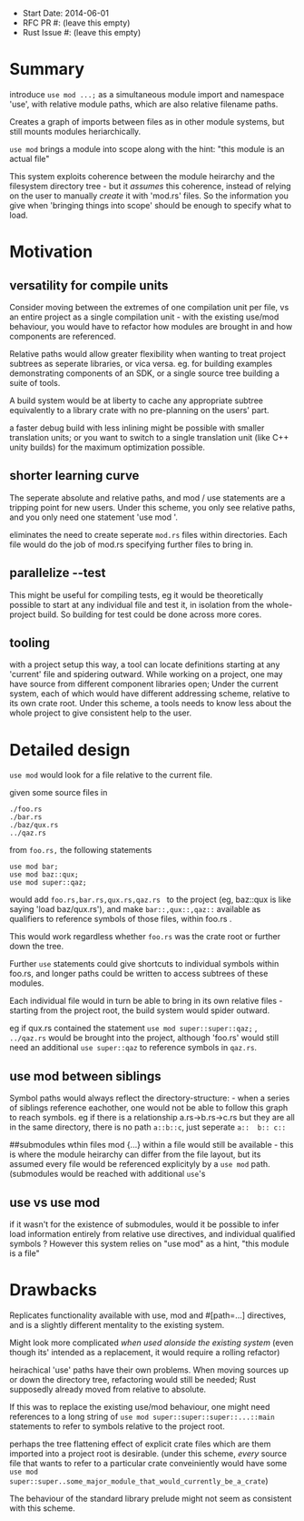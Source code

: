 - Start Date: 2014-06-01
- RFC PR #: (leave this empty)
- Rust Issue #: (leave this empty)

# Summary

introduce ```use mod ...;``` as a simultaneous module import and namespace 'use', with relative module paths, which are also relative filename paths.

Creates a graph of imports between files as in other module systems, but still mounts modules heriarchically.

```use mod``` brings a module into scope along with the hint: "this module is an actual file"

This system exploits coherence between the module heirarchy and the filesystem directory tree - but it *assumes* this coherence, instead of relying on the user to manually *create* it with 'mod.rs' files. So the information you give when 'bringing things into scope' should be enough to specify what to load.



# Motivation

## versatility for compile units

Consider moving between the extremes of one compilation unit per file, vs an entire project as a single compilation unit - with the existing use/mod behaviour, you would have to refactor how modules are brought in and how components are referenced.

Relative paths would allow greater flexibility when wanting to treat project subtrees as seperate libraries, or vica versa. eg. for building examples demonstrating components of an SDK, or a single source tree building a suite of tools.

A build system would be at liberty to cache any appropriate subtree equivalently to a library crate with no pre-planning on the users' part.

a faster debug build with less inlining might be possible with smaller translation units; or you want to switch to a single translation unit (like C++ unity builds) for the maximum optimization possible.

## shorter learning curve
The seperate absolute and relative paths, and mod / use statements are a tripping point for new users. Under this scheme, you only see relative paths, and you only need one statement 'use mod '.

eliminates the need to create seperate ```mod.rs``` files within directories. Each file would do the job of mod.rs specifying further files to bring in.

## parallelize --test
This might be useful for compiling tests, eg it would be theoretically possible to start at any individual file and test it, in isolation from the whole-project build. So building for test could be done across more cores.

## tooling
with a project setup this way, a tool can locate definitions starting at any 'current' file and spidering outward. While working on a project, one may have source from different component libraries open; Under the current system, each of which would have different addressing scheme, relative to its own crate root. Under this scheme, a tools needs to know less about the whole project to give consistent help to the user.

# Detailed design

```use mod``` would look for a file relative to the current file.

given some source files in 

    ./foo.rs
    ./bar.rs
    ./baz/qux.rs
    ../qaz.rs

from ```foo.rs,``` the following statements

    use mod bar;
    use mod baz::qux;
    use mod super::qaz;

would add ```foo.rs,bar.rs,qux.rs,qaz.rs ``` to the project (eg, baz::qux is like saying 'load baz/qux.rs'), and make ```bar::,qux::,qaz::``` available as qualifiers to reference symbols of those files, within foo.rs . 

This would work regardless whether ```foo.rs``` was the crate root or further down the tree.

Further ```use``` statements could give shortcuts to individual symbols within foo.rs, and longer paths could be written to access subtrees of these modules.

Each individual file would in turn be able to bring in its own relative files - starting from the project root, the build system would spider outward.

eg if qux.rs contained the statement ```use mod super::super::qaz;``` , ```../qaz.rs``` would be brought into the project, although 'foo.rs' would still need an additional ```use super::qaz``` to reference symbols in ```qaz.rs```.

## use mod between siblings
Symbol paths would always reflect the directory-structure: - when a series of siblings reference eachother, one would not be able to follow this graph to reach symbols.  eg if there is a relationship  a.rs->b.rs->c.rs but they are all in the same directory, there is no path ```a::b::c```, just seperate ```a::  b:: c::```

##submodules wthin files
mod {...} within a file would still be available - this is where the module heirarchy can differ from the file layout, but its assumed every file would be referenced explicityly by a ```use mod``` path. (submodules would be reached with additional ```use```'s

## use vs use mod
if  it wasn't for the existence of submodules, would it be possible to infer load information entirely from relative use directives, and individual qualified symbols ? However this system relies on "use mod" as a hint, "this module is a file"

# Drawbacks

Replicates functionality available with use, mod and #[path=...] directives, and is a slightly different mentality to the existing system.

Might look more complicated *when used alonside the existing system* (even though its' intended as a replacement, it would require a rolling refactor)

heirachical 'use' paths have their own problems. When moving sources up or down the directory tree, refactoring would still be needed; Rust supposedly already moved from relative to absolute.

If this was to replace the existing use/mod behaviour, one might need references to a long string of ```use mod super::super::super::...::main``` statements to refer to symbols relative to the project root. 

perhaps the tree flattening effect of explicit crate files which are them imported into a project root is desirable.
(under this scheme, *every* source file that wants to refer to a particular crate conveiniently would have some ```use mod super::super..some_major_module_that_would_currently_be_a_crate```)

The behaviour of the standard library prelude might not seem as consistent with this scheme.


